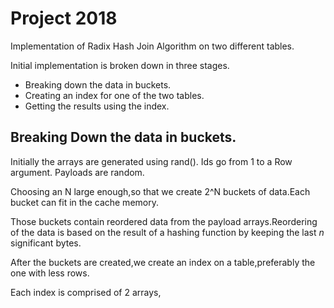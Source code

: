 # Project 2018


Implementation of Radix Hash Join Algorithm on two different tables.

Initial implementation is broken down in three stages.

- Breaking down the data in buckets.
- Creating an index for one of the two tables.
- Getting the results using the index.

## Breaking Down the data in buckets.

Initially the arrays are generated using rand().
Ids go from 1 to a Row argument.
Payloads are random.

Choosing an N large enough,so that we create 2^N buckets of data.Each bucket can fit in the cache memory.

Those buckets contain reordered data from the payload arrays.Reordering of the data is based on the result of a hashing function by keeping the last *n* significant bytes.

After the buckets are created,we create an index on a table,preferably the one with less rows.

Each index is comprised of 2 arrays,